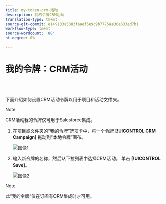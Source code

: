 ```yaml
---
title: my-token-crm-活动
description: 我的令牌CRM活动
translation-type: tm+mt
source-git-commit: e149133a5383faaef5e9c9b7775ae36e633ed7b1
workflow-type: tm+mt
source-wordcount: '88'
ht-degree: 0%

---
```



# 我的令牌：CRM活动

<br> 

下面介绍如何设置CRM活动令牌以用于项目和活动文件夹。

>[!NOTE]
>
>CRM活动我的令牌仅可用于Salesforce集成。

1. 在项目或文件夹的“我的令牌”选项卡中，将一个令牌 **[!UICONTROL CRM Campaign]** 拖动到“本地令牌”画布。

   ![图像1](/help/sky/assets/my-tokens/my-token-crm-campaign/my-token-crm-campaign-1.png)

2. 输入新令牌的名称，然后从下拉列表中选择CRM活动。 单击 **[!UICONTROL Save]**。

   ![图像2](/help/sky/assets/my-tokens/my-token-crm-campaign/my-token-crm-campaign-2.png)

>[!NOTE]
>
>此“我的令牌”仅在订阅有CRM集成时才可用。

